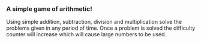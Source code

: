 ### A simple game of arithmetic!

Using simple addition, subtraction, division and multiplication solve the problems given in any period of time. 
Once a problem is solved the difficulty counter will increase which will cause large numbers to be used.
